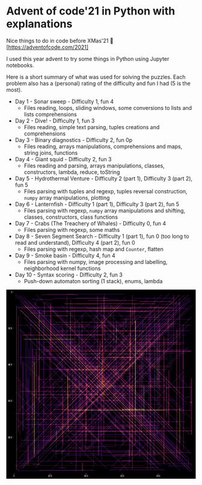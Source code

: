# Advent of code'21 in Python with explanations

Nice things to do in code before XMas'21 :christmas_tree:  [https://adventofcode.com/2021]

I used this year advent to try some things in Python using Jupyter notebooks.

Here is a short summary of what was used for solving the puzzles. Each problem also has a (personal) rating of the difficulty and fun I had (5 is the most).

- Day 1 - Sonar sweep - Difficulty 1, fun 4
    - Files reading, loops, sliding windows, some conversions to lists and lists comprehensions
- Day 2 - Dive! - Difficulty 1, fun 3
    - Files reading, simple text parsing, tuples creations and comprehensions
- Day 3 - Binary diagnostics - Difficulty 2, fun 0p
    - Files reading, arrays manipulations, comprehensions and maps, string joins, functions
- Day 4 - Giant squid - Difficulty 2, fun 3
    - Files reading and parsing, arrays manipulations, classes, constructors, lambda, reduce, toString
- Day 5 - Hydrothermal Venture - Difficulty 2 (part 1), Difficulty 3 (part 2), fun 5
    - Files parsing with tuples and regexp, tuples reversal construction, `numpy` array manipulations, plotting    
- Day 6 - Lanternfish - Difficulty 1 (part 1), Difficulty 3 (part 2), fun 5
    - Files parsing with regexp, `numpy` array manipulations and shifting, classes, constructors, class functions
- Day 7 - Crabs (The Treachery of Whales) - Difficulty 0, fun 4
    - Files parsing with regexp, some maths
- Day 8 - Seven Segment Search - Difficulty 1 (part 1), fun 0 (too long to read and understand), Difficulty 4 (part 2), fun 0
    - Files parsing with regexp, hash map and `Counter`, flatten
- Day 9 - Smoke basin - Difficulty 4, fun 4
    - Files parsing with numpy, image processing and labelling, neighborhood kernel functions
- Day 10 - Syntax scoring - Difficulty 2, fun 3
    - Push-down automaton sorting (1 stack), enums, lambda


![plot](./day5/output.png)
